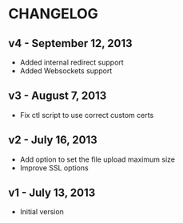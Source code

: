 CHANGELOG
=========

v4 - September 12, 2013
-----------------------
* Added internal redirect support
* Added Websockets support

v3 - August 7, 2013
-------------------
* Fix ctl script to use correct custom certs

v2 - July 16, 2013
------------------
* Add option to set the file upload maximum size
* Improve SSL options

v1 - July 13, 2013
------------------
* Initial version